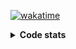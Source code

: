 [![wakatime](https://wakatime.com/badge/user/d150384a-c51c-4144-8898-22213a8a0f55.svg)](https://wakatime.com/@d150384a-c51c-4144-8898-22213a8a0f55)

<details>
<summary><b>Code stats</b></summary>
  
![](https://github-readme-stats.vercel.app/api/top-langs/?username=Hikari03&theme=default&show_icons=true&hide_border=true&layout=compact)

![](https://github-readme-stats.vercel.app/api/wakatime?username=hikari03&layout=compact)
</details>
